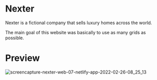 # Nexter
Nexter is a fictional company that sells luxury homes across the world.

The main goal of this website was basically to use as many grids as possible.

# Preview
![screencapture-nexter-web-07-netlify-app-2022-02-26-08_25_13](https://user-images.githubusercontent.com/69601511/157208073-fa91faae-4bf9-442e-8d29-643aa7df9f57.png)

